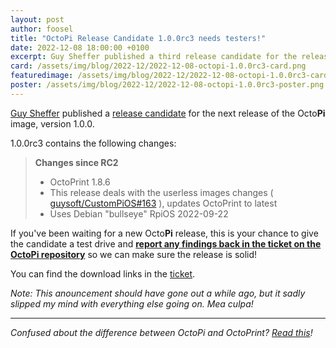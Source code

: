 ```yaml
---
layout: post
author: foosel
title: "OctoPi Release Candidate 1.0.0rc3 needs testers!"
date: 2022-12-08 18:00:00 +0100
excerpt: Guy Sheffer published a third release candidate for the release of OctoPi 1.0.0 and is looking for feedback!
card: /assets/img/blog/2022-12/2022-12-08-octopi-1.0.0rc3-card.png
featuredimage: /assets/img/blog/2022-12/2022-12-08-octopi-1.0.0rc3-card.png
poster: /assets/img/blog/2022-12/2022-12-08-octopi-1.0.0rc3-poster.png
---
```


[Guy Sheffer](https://github.com/guysoft) published a
[release candidate](https://github.com/guysoft/OctoPi/issues/796) for the next release
of the Octo**Pi** image, version 1.0.0.

1.0.0rc3 contains the following changes:

> **Changes since RC2**
> 
> * OctoPrint 1.8.6
> * This release deals with the userless images changes ( [guysoft/CustomPiOS#163](https://github.com/guysoft/CustomPiOS/issues/163) ), updates OctoPrint to latest
> * Uses Debian "bullseye" RpiOS 2022-09-22

If you've been waiting for a new Octo**Pi** release, this is your chance to give the candidate a test drive
and [**report any findings back in the ticket on the OctoPi repository**](https://github.com/guysoft/OctoPi/issues/796) 
so we can make sure the release is solid!

You can find the download links in the [ticket](https://github.com/guysoft/OctoPi/issues/796).

*Note: This anouncement should have gone out a while ago, but it sadly slipped my mind with everything else going on. Mea culpa!*

---

*Confused about the difference between OctoPi and OctoPrint? [Read this](https://faq.octoprint.org/octoprint-vs-octopi)!*
